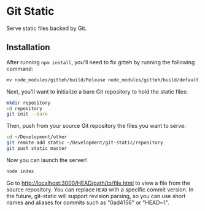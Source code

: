 # Git Static

Serve static files backed by Git.

## Installation

After running `npm install`, you'll need to fix gitteh by running the following command:

```bash
mv node_modules/gitteh/build/Release node_modules/gitteh/build/default
```

Next, you'll want to initialize a bare Git repository to hold the static files:

```bash
mkdir repository
cd repository
git init --bare
```

Then, push from your source Git repository the files you want to serve:

```bash
cd ~/Development/other
git remote add static ~/Development/git-static/repository
git push static master
```

Now you can launch the server!

```bash
node index
```

Go to <http://localhost:3000/HEAD/path/to/file.html> to view a file from the source repository. You can replace `HEAD` with a specific commit version. In the future, git-static will support revision parsing, so you can use short names and aliases for commits such as "0ad4156" or "HEAD~1".
